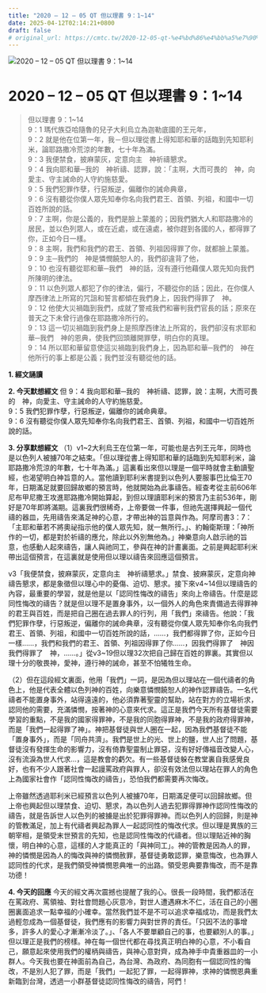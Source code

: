 ```yaml
---
title: "2020 – 12 – 05 QT 但以理書 9：1~14"
date: 2025-04-12T02:14:21+0800
draft: false
# original_url: https://cmtc.tw/2020-12-05-qt-%e4%bd%86%e4%bb%a5%e7%90%86%e6%9b%b8-9%ef%bc%9a114
---
```


![2020 – 12 – 05 QT 但以理書 9：1\~14](/images/qt.jpg   "2020 – 12 – 05 QT 但以理書 9：1\~14")

# 2020 – 12 – 05 QT 但以理書 9：1\~14

> 但以理書 9：1\~14  
> 9：1 瑪代族亞哈隨魯的兒子大利烏立為迦勒底國的王元年，  
> 9：2 就是他在位第一年，我－但以理從書上得知耶和華的話臨到先知耶利米，論耶路撒冷荒涼的年數，七十年為滿。  
> 9：3 我便禁食，披麻蒙灰，定意向主　神祈禱懇求。  
> 9：4 我向耶和華─我的　神祈禱、認罪，說：「主啊，大而可畏的　神，向愛主、守主誡命的人守約施慈愛。  
> 9：5 我們犯罪作孽，行惡叛逆，偏離你的誡命典章，  
> 9：6 沒有聽從你僕人眾先知奉你名向我們君王、首領、列祖，和國中一切百姓所說的話。  
> 9：7 主啊，你是公義的，我們是臉上蒙羞的；因我們猶大人和耶路撒冷的居民，並以色列眾人，或在近處，或在遠處，被你趕到各國的人，都得罪了你，正如今日一樣。  
> 9：8 主啊，我們和我們的君王、首領、列祖因得罪了你，就都臉上蒙羞。  
> 9：9 主─我們的　神是憐憫饒恕人的，我們卻違背了他，  
> 9：10 也沒有聽從耶和華─我們　神的話，沒有遵行他藉僕人眾先知向我們所陳明的律法。  
> 9：11 以色列眾人都犯了你的律法，偏行，不聽從你的話；因此，在你僕人摩西律法上所寫的咒詛和誓言都傾在我們身上，因我們得罪了　神。  
> 9：12 他使大災禍臨到我們，成就了警戒我們和審判我們官長的話；原來在普天之下未曾行過像在耶路撒冷所行的。  
> 9：13 這一切災禍臨到我們身上是照摩西律法上所寫的，我們卻沒有求耶和華─我們　神的恩典，使我們回頭離開罪孽，明白你的真理。  
> 9：14 所以耶和華留意使這災禍臨到我們身上，因為耶和華─我們的　神在他所行的事上都是公義；我們並沒有聽從他的話。

**1. 經文誦讀**

**2.  今天默想經文**
但 9：4 我向耶和華─我的　神祈禱、認罪，說：主啊，大而可畏的　神，向愛主、守主誡命的人守約施慈愛。  
9：5 我們犯罪作孽，行惡叛逆，偏離你的誡命典章。  
9：6 沒有聽從你僕人眾先知奉你名向我們君王、首領、列祖，和國中一切百姓所說的話。

**3. 分享默想經文**
（1）v1\~2大利烏王在位第一年，可能也是古列王元年，同時也是以色列人被擄70年之結束。「但以理從書上得知耶和華的話臨到先知耶利米，論耶路撒冷荒涼的年數，七十年為滿。」這裏看出來但以理是一個平時就會主動讀聖經，也渴望明白神旨意的人。當他讀到耶利米書提到以色列人要服事巴比倫王70年，日期滿足就要回歸故鄉的預言時，他就開始為此事禱告。經查考從主前606年尼布甲尼撒王攻進耶路撒冷開始算起，到但以理讀耶利米的預言乃主前536年，剛好是70年即將滿期。這裏我們很稀奇，上帝要做一件事，但祂先選擇興起一個代禱的器皿，先用禱告來滿足神的心意，才帶出神的旨意與作為。阿摩司書3：7：「主耶和華若不將奧祕指示他的僕人眾先知，就一無所行。」、約翰衛斯理：「神所作的一切，都是對於祈禱的應允，除此以外別無他為。」神樂意向人啟示祂的旨意，也感動人起來禱告，讓人與祂同工，參與在神的計畫裏面。之前是興起耶利米帶出這個預言，在這裏就是使用但以理以禱告來回應這個預言。

v3「我便禁食，披麻蒙灰，定意向主　神祈禱懇求。」禁食、披麻蒙灰，定意向神禱告懇求，都是象徵但以理心中的憂傷、迫切、懇求。接下來v4\~14但以理禱告的內容，最重要的學習，就是他是以「認同性悔改的禱告」來向上帝禱告。什麼是認同性悔改的禱告？就是但以理不是置身事外，以一個外人的角色來責備過去得罪神的君王與百姓，而是把自己圈在過去罪人的行列，用「我們」來禱告。他說：「我們犯罪作孽，行惡叛逆，偏離你的誡命典章，沒有聽從你僕人眾先知奉你名向我們君王、首領、列祖，和國中一切百姓所說的話，……，我們都得罪了你，正如今日一樣……，我們和我們的君王、首領、列祖因得罪了你……，因我們得罪了　神因我們得罪了　神，……。」從v3\~19但以理32次把自己歸在百姓的罪裏。其實但以理十分的敬畏神，愛神，遵行神的誡命，甚至不怕犧牲生命。

（2）但在這段經文裏面，他用「我們」一詞，是因為但以理站在一個代禱者的角色上，他是代表全體以色列神的百姓，向樂意憐憫饒恕人的神作認罪禱告。一名代禱者不能置身事外，站得遠遠的，他必須靠著聖靈的幫助，站在對方的立場祈求，認同他的需要，充滿憐憫，按著神的心意來代求。這正是我們今天所有基督徒需要學習的重點，不是我的國家得罪神，不是我的同胞得罪神，不是我的政府得罪神，而是「我們一起得罪了神」。神把基督徒與世人圈在一起，因為我們基督徒不能「置身事外」，而是「同舟共濟」。我們是世上的光、世上的鹽，世人出了問題，基督徒沒有發揮生命的影響力，沒有倚靠聖靈制止罪惡，沒有好好傳福音改變人心，沒有流淚為世人代求…，這是教會的虧欠。有一些基督徒躲在教堂裏自我感覺良好，也有不少人跟著社會一起謾罵政府與罪人，卻沒有效法但以理站在罪人的角色上為國家社會作「認同性悔改的禱告」，恐怕我們都需要再次悔改。

上帝雖然透過耶利米已經預言以色列人被擄70年，日期滿足便可以回歸故鄉。但上帝也興起但以理禁食、迫切、懇求，為以色列人過去犯罪得罪神作認同性悔改的禱告，就是告訴世人以色列的被擄是出於犯罪得罪神。而以色列人的回歸，則是神的管教滿足，加上有代禱者興起為罪人一起認同性的悔改代求。但以理是異族的三朝宰相，是領受末世預言的先知，也是認同性悔改的代禱者。但以理貼近神的胸懷，明白神的心意，這樣的人才能真正的「與神同工」。神的管教是因為人的罪，神的憐憫是因為人的悔改與神的憐憫赦罪，基督徒勇敢認罪，樂意悔改，也為罪人認同性的代求，是我們領受神憐憫恩典唯一的出路。領受恩典要靠悔改，而不是靠功德！

**4. 今天的回應**
今天的經文再次震撼也提醒了我的心。很長一段時間，我們都活在在罵政府、罵領袖、對社會問題心灰意冷，對世人遭遇麻木不仁，活在自己的小圈圈裏面追求一點幸福的小確幸。當然我們並不是不可以追求幸福成功，而是我們太過輕忽成為一個基督徒，我們應有的影響力與對世界的責任。「只因不法的事增多，許多人的愛心才漸漸冷淡了。」、「各人不要單顧自己的事，也要顧別人的事。」但以理正是我們的榜樣。神在每一個世代都在尋找真正明白神的心意，不小看自己，願意起來使用我們的權柄與禱告，與神心意對齊，成為神手中貴重器皿的一小群人。今天我也要在神面前為自己，為台灣、為政府、為同胞有一個認同性的悔改，不是別人犯了罪，而是「我們」一起犯了罪，一起得罪神，求神的憐憫恩典重新臨到台灣，透過一小群基督徒認同性悔改的禱告，阿們！
